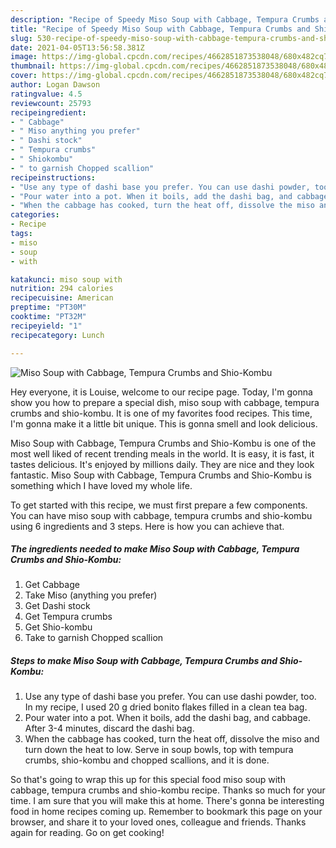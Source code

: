 ```yaml
---
description: "Recipe of Speedy Miso Soup with Cabbage, Tempura Crumbs and Shio-Kombu"
title: "Recipe of Speedy Miso Soup with Cabbage, Tempura Crumbs and Shio-Kombu"
slug: 530-recipe-of-speedy-miso-soup-with-cabbage-tempura-crumbs-and-shio-kombu
date: 2021-04-05T13:56:58.381Z
image: https://img-global.cpcdn.com/recipes/4662851873538048/680x482cq70/miso-soup-with-cabbage-tempura-crumbs-and-shio-kombu-recipe-main-photo.jpg
thumbnail: https://img-global.cpcdn.com/recipes/4662851873538048/680x482cq70/miso-soup-with-cabbage-tempura-crumbs-and-shio-kombu-recipe-main-photo.jpg
cover: https://img-global.cpcdn.com/recipes/4662851873538048/680x482cq70/miso-soup-with-cabbage-tempura-crumbs-and-shio-kombu-recipe-main-photo.jpg
author: Logan Dawson
ratingvalue: 4.5
reviewcount: 25793
recipeingredient:
- " Cabbage"
- " Miso anything you prefer"
- " Dashi stock"
- " Tempura crumbs"
- " Shiokombu"
- " to garnish Chopped scallion"
recipeinstructions:
- "Use any type of dashi base you prefer. You can use dashi powder, too. In my recipe, I used 20 g dried bonito flakes filled in a clean tea bag."
- "Pour water into a pot. When it boils, add the dashi bag, and cabbage. After 3-4 minutes, discard the dashi bag."
- "When the cabbage has cooked, turn the heat off, dissolve the miso and turn down the heat to low. Serve in soup bowls, top with tempura crumbs, shio-kombu and chopped scallions, and it is done."
categories:
- Recipe
tags:
- miso
- soup
- with

katakunci: miso soup with 
nutrition: 294 calories
recipecuisine: American
preptime: "PT30M"
cooktime: "PT32M"
recipeyield: "1"
recipecategory: Lunch

---
```



![Miso Soup with Cabbage, Tempura Crumbs and Shio-Kombu](https://img-global.cpcdn.com/recipes/4662851873538048/680x482cq70/miso-soup-with-cabbage-tempura-crumbs-and-shio-kombu-recipe-main-photo.jpg)

Hey everyone, it is Louise, welcome to our recipe page. Today, I'm gonna show you how to prepare a special dish, miso soup with cabbage, tempura crumbs and shio-kombu. It is one of my favorites food recipes. This time, I'm gonna make it a little bit unique. This is gonna smell and look delicious.

Miso Soup with Cabbage, Tempura Crumbs and Shio-Kombu is one of the most well liked of recent trending meals in the world. It is easy, it is fast, it tastes delicious. It's enjoyed by millions daily. They are nice and they look fantastic. Miso Soup with Cabbage, Tempura Crumbs and Shio-Kombu is something which I have loved my whole life.




To get started with this recipe, we must first prepare a few components. You can have miso soup with cabbage, tempura crumbs and shio-kombu using 6 ingredients and 3 steps. Here is how you can achieve that.

<!--inarticleads1-->

##### The ingredients needed to make Miso Soup with Cabbage, Tempura Crumbs and Shio-Kombu:

1. Get  Cabbage
1. Take  Miso (anything you prefer)
1. Get  Dashi stock
1. Get  Tempura crumbs
1. Get  Shio-kombu
1. Take  to garnish Chopped scallion




<!--inarticleads2-->

##### Steps to make Miso Soup with Cabbage, Tempura Crumbs and Shio-Kombu:

1. Use any type of dashi base you prefer. You can use dashi powder, too. In my recipe, I used 20 g dried bonito flakes filled in a clean tea bag.
1. Pour water into a pot. When it boils, add the dashi bag, and cabbage. After 3-4 minutes, discard the dashi bag.
1. When the cabbage has cooked, turn the heat off, dissolve the miso and turn down the heat to low. Serve in soup bowls, top with tempura crumbs, shio-kombu and chopped scallions, and it is done.




So that's going to wrap this up for this special food miso soup with cabbage, tempura crumbs and shio-kombu recipe. Thanks so much for your time. I am sure that you will make this at home. There's gonna be interesting food in home recipes coming up. Remember to bookmark this page on your browser, and share it to your loved ones, colleague and friends. Thanks again for reading. Go on get cooking!
